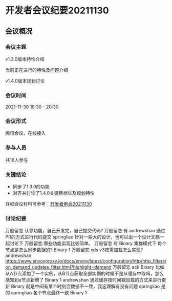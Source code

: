 # 开发者会议纪要20211130

## 会议概况

### 会议主题

v1.3.0版本特性介绍

当前正在进行的特性及问题介绍

v1.4.0版本规划讨论

### 会议时间

2021-11-30 19:30 - 20:30

### 会议形式

腾讯会议，在线接入

### 参与人员

共16人参与


### 关键结论

- 同步了1.3.0的功能
- 对齐并讨论了1.4.0关键目标以及规划特性

详细会议材料可参考：[开发者例会20211130](https://github.com/polarismesh/website/tree/main/docs/zh/doc/开源社区/开发者会议/会议资料/开发者例会20211130.pdf)

### 讨论纪要

万般留恋
认领功能，自己开发完，自己提交代码?
万般留恋
有
andrewshan
通过PR的方式进行代码提交
springliao
针对一些大的设计，也可以出一个设计文档一起讨论下
万般留恋
哪些功能实现比较简单。
万般留恋
有
Binary
集群模式下 每个节点是怎么同步数据的?
Binary
1
万般留恋
xds v3按需加载怎么实现?
andrewshan
https://www.envoyproxy.io/docs/envoy/latest/configuration/http/http_filters/on_demand_updates_filter.html?highlight=demand
万般留恋
ack
Binary
比如从A节点添加了一个实例，从B节点获取全部实例的时候不是从缓存中取吗，怎么感知到a节点新增了
Binary
1
andrewshan
通过缓存按时间戳加载的方式来进行更新
Binary
就是中间有某个时刻会数据不一致，我这理解有没有问题
springliao
是的
springliao
各个节点最终一致
Binary
1
